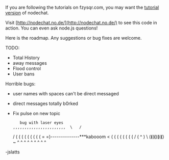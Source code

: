 If you are following the tutorials on fzysqr.com, you may want the [tutorial version](https://github.com/jslatts/nodechat-tutorial) of nodechat.

Visit [http://nodechat.no.de/](http://nodechat.no.de/) to see this code in action. You can even ask node.js questions!

Here is the roadmap. Any suggestions or bug fixes are welcome.

TODO:

 - Total History
 - away messages
 - Flood control
 - User bans

Horrible bugs:

 - user names with spaces can't be direct messaged
 - direct messages totally b0rked
 - Fix pulse on new topic 


          bug with laser eyes   
       ,,,,,,,,,,,,,,,,,,,,,,,  \   /
     / (  (  (  (  (  (  (  (  \( = =)--------------***kabooom
    <  (  (  (  (  (  (  (  (  / ( ^ )
     \ (__(__(__(__(__(__(__(__)   ~
       ^  ^  ^  ^  ^  ^  ^  ^  ^


-jslatts
